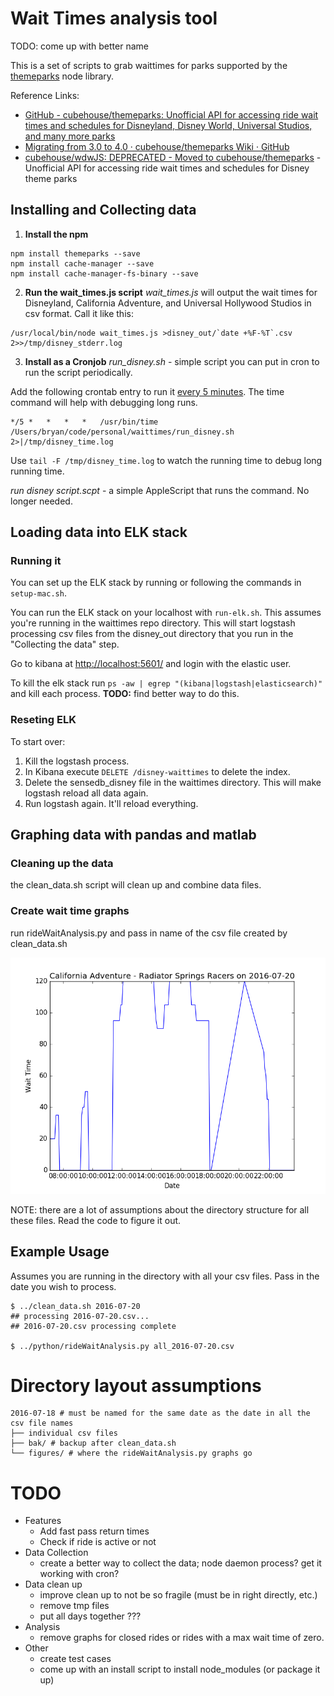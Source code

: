 # Wait Times analysis tool

TODO: come up with better name

This is a set of scripts to grab waittimes for parks supported by the [themeparks](https://github.com/cubehouse/themeparks) node library.

Reference Links:
* [GitHub - cubehouse/themeparks: Unofficial API for accessing ride wait times and schedules for Disneyland, Disney World, Universal Studios, and many more parks](https://github.com/cubehouse/themeparks)
* [Migrating from 3.0 to 4.0 · cubehouse/themeparks Wiki · GitHub](https://github.com/cubehouse/themeparks/wiki/Migrating-from-3.0-to-4.0)
* [cubehouse/wdwJS: DEPRECATED - Moved to cubehouse/themeparks](https://github.com/cubehouse/wdwJS) - Unofficial API for accessing ride wait times and schedules for Disney theme parks

## Installing and Collecting data

1. **Install the npm**
```
npm install themeparks --save
npm install cache-manager --save
npm install cache-manager-fs-binary --save
```

2. **Run the wait_times.js script**
*wait_times.js* will output the wait times for Disneyland, California Adventure, and Universal Hollywood Studios in csv format. Call it like this:

```
/usr/local/bin/node wait_times.js >disney_out/`date +%F-%T`.csv 2>>/tmp/disney_stderr.log
```

3. **Install as a Cronjob**
*run_disney.sh* - simple script you can put in cron to run the script periodically.

Add the following crontab entry to run it [every 5 minutes](https://crontab.guru/every-5-minutes).  The time command will help with debugging long runs.
```
*/5	*	*	*	*	/usr/bin/time /Users/bryan/code/personal/waittimes/run_disney.sh 2>|/tmp/disney_time.log
```

Use ```tail -F /tmp/disney_time.log``` to watch the running time to debug long running time.

*run disney script.scpt* - a simple AppleScript that runs the command.  No longer needed.

## Loading data into ELK stack

### Running it

You can set up the ELK stack by running or following the commands in ```setup-mac.sh```.

You can run the ELK stack on your localhost with ```run-elk.sh```.  This assumes you're running in the waittimes repo directory.  This will start logstash processing csv files from the disney_out directory that you run in the "Collecting the data" step.

Go to kibana at [http://localhost:5601/](http://localhost:5601/) and login with the elastic user.

To kill the elk stack run ```ps -aw | egrep "(kibana|logstash|elasticsearch)"``` and kill each process.  **TODO:** find better way to do this.

### Reseting ELK

To start over:

1. Kill the logstash process.  
2. In Kibana execute ```DELETE /disney-waittimes``` to delete the index.
3. Delete the sensedb_disney file in the waittimes directory.  This will make logstash reload all data again.
4. Run logstash again.  It'll reload everything.

## Graphing data with pandas and matlab

### Cleaning up the data 

the clean_data.sh script will clean up and combine data files.

### Create wait time graphs

run rideWaitAnalysis.py and pass in name of the csv file created by clean_data.sh

![example graph](https://github.com/bgebhardt/waittimes/blob/master/California%20Adventure-Radiator%20Springs%20Racers--2016-07-20.png "Example Graph")

NOTE: there are a lot of assumptions about the directory structure for all these files.  Read the code to figure it out.


## Example Usage

Assumes you are running in the directory with all your csv files.  Pass in the date you wish to process.

```
$ ../clean_data.sh 2016-07-20
## processing 2016-07-20.csv...
## 2016-07-20.csv processing complete

$ ../python/rideWaitAnalysis.py all_2016-07-20.csv

```

# Directory layout assumptions

```
2016-07-18 # must be named for the same date as the date in all the csv file names
├── individual csv files
├── bak/ # backup after clean_data.sh
└── figures/ # where the rideWaitAnalysis.py graphs go
```

# TODO

* Features
	* Add fast pass return times
	* Check if ride is active or not
* Data Collection
	* create a better way to collect the data; node daemon process? get it working with cron?
* Data clean up
	* improve clean up to not be so fragile (must be in right directly, etc.)
	* remove tmp files
	* put all days together ???
* Analysis
	* remove graphs for closed rides or rides with a max wait time of zero.
* Other
	* create test cases
	* come up with an install script to install node_modules (or package it up)
